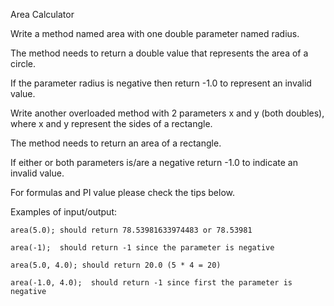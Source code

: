 Area Calculator

Write a method named area with one double parameter named radius.

The method needs to return a double value that represents the area of a circle.

If the parameter radius is negative then return -1.0 to represent an invalid value.

Write another overloaded method with 2 parameters x and y (both doubles), where x and y represent the sides of a
rectangle.

The method needs to return an area of a rectangle.

If either or both parameters is/are a negative return -1.0 to indicate an invalid value.

For formulas and PI value please check the tips below.

Examples of input/output:

    area(5.0); should return 78.53981633974483 or 78.53981

    area(-1);  should return -1 since the parameter is negative

    area(5.0, 4.0); should return 20.0 (5 * 4 = 20)

    area(-1.0, 4.0);  should return -1 since first the parameter is negative
